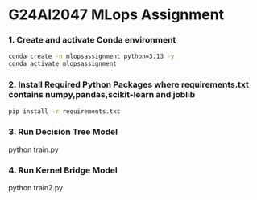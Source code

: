 # G24AI2047 MLops Assignment

### 1. Create and activate Conda environment
```bash
conda create -n mlopsassignment python=3.13 -y
conda activate mlopsassignment
```
### 2. Install Required Python Packages where requirements.txt contains numpy,pandas,scikit-learn and joblib
```bash
pip install -r requirements.txt
```

### 3. Run Decision Tree Model
python train.py

### 4. Run Kernel Bridge Model
python train2.py
